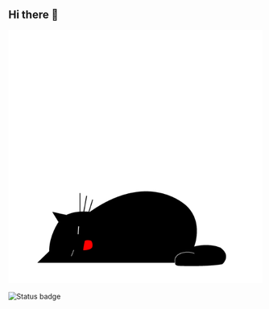 ## Hi there 👋

<img src = "https://github.com/BaikNadia/BaikNadia/blob/main/cat%20gif.gif" alt = "The Unlimited" width = "600">

![Status badge](https://img.shields.io/badge/py-python-green?style=flat-square&logo=python)
